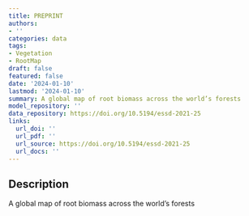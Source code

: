 ```yaml
---
title: PREPRINT
authors:
- ''
categories: data
tags:
- Vegetation
- RootMap
draft: false
featured: false
date: '2024-01-10'
lastmod: '2024-01-10'
summary: A global map of root biomass across the world’s forests
model_repository: ''
data_repository: https://doi.org/10.5194/essd-2021-25
links:
  url_doi: ''
  url_pdf: ''
  url_source: https://doi.org/10.5194/essd-2021-25
  url_docs: ''
---
```


## Description

A global map of root biomass across the world’s forests

